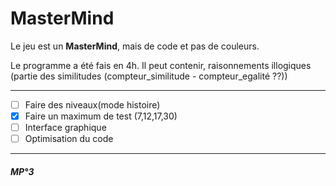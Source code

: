 # MasterMind

Le jeu est un **MasterMind**, mais de code et pas de couleurs.

Le programme a été fais en 4h. Il peut contenir, raisonnements illogiques (partie des similitudes (compteur_similitude - compteur_egalité ??))

---
- [ ] Faire des niveaux(mode histoire)
- [x] Faire un maximum de test (7,12,17,30)
- [ ] Interface graphique
- [ ] Optimisation du code
---
##### MP°3


